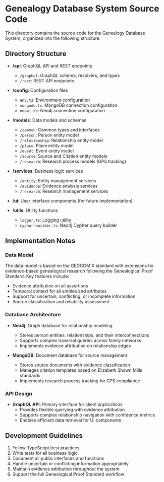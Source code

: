 # Genealogy Database System Source Code

This directory contains the source code for the Genealogy Database System, organized into the following structure:

## Directory Structure

- **/api**: GraphQL API and REST endpoints
  - `/graphql`: GraphQL schema, resolvers, and types
  - `/rest`: REST API endpoints

- **/config**: Configuration files
  - `env.ts`: Environment configuration
  - `mongodb.ts`: MongoDB connection configuration
  - `neo4j.ts`: Neo4j connection configuration

- **/models**: Data models and schemas
  - `/common`: Common types and interfaces
  - `/person`: Person entity model
  - `/relationship`: Relationship entity model
  - `/place`: Place entity model
  - `/event`: Event entity model
  - `/source`: Source and Citation entity models
  - `/research`: Research process models (GPS tracking)

- **/services**: Business logic services
  - `/entity`: Entity management services
  - `/evidence`: Evidence analysis services
  - `/research`: Research management services

- **/ui**: User interface components (for future implementation)

- **/utils**: Utility functions
  - `logger.ts`: Logging utility
  - `cypher-builder.ts`: Neo4j Cypher query builder

## Implementation Notes

### Data Model

The data model is based on the GEDCOM X standard with extensions for evidence-based genealogical research following the Genealogical Proof Standard. Key features include:

- Evidence attribution on all assertions
- Temporal context for all entities and attributes
- Support for uncertain, conflicting, or incomplete information
- Source classification and reliability assessment

### Database Architecture

- **Neo4j**: Graph database for relationship modeling
  - Stores person entities, relationships, and their interconnections
  - Supports complex traversal queries across family networks
  - Implements evidence attribution on relationship edges

- **MongoDB**: Document database for source management
  - Stores source documents with evidence classification
  - Manages citation templates based on Elizabeth Shown Mills standards
  - Implements research process tracking for GPS compliance

### API Design

- **GraphQL API**: Primary interface for client applications
  - Provides flexible querying with evidence attribution
  - Supports complex relationship navigation with confidence metrics
  - Enables efficient data retrieval for UI components

## Development Guidelines

1. Follow TypeScript best practices
2. Write tests for all business logic
3. Document all public interfaces and functions
4. Handle uncertain or conflicting information appropriately
5. Maintain evidence attribution throughout the system
6. Support the full Genealogical Proof Standard workflow